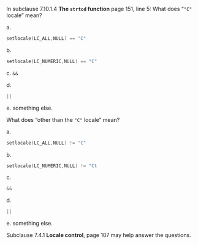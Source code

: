 In subclause 7.10.1.4 **The `strtod` function** page 151, line 5: What does
“`"C"` locale” mean?

a.

```c
setlocale(LC_ALL,NULL) == "C"
```

b.

```c
setlocale(LC_NUMERIC,NULL) == "C"
```

c. `&&`

d.

```c
||
```

e. something else.

What does “other than the `"C"` locale” mean?

a.

```c
setlocale(LC_ALL,NULL) != "C"
```

b.

```c
setlocale(LC_NUMERIC,NULL) != "Ct
```

c.

```c
&&
```

d.

```c
||
```

e. something else.

Subclause 7.4.1 **Locale control**, page 107 may help answer the questions.
